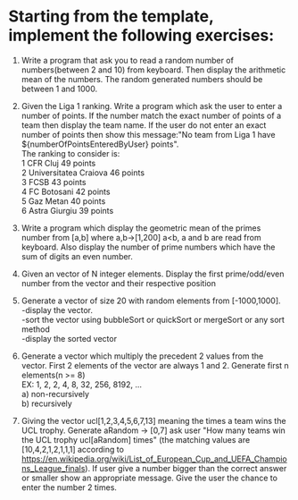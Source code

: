 # Starting from the template, implement the following exercises:

1) Write a program that ask you to read a random number of numbers(between 2 and 10) from keyboard. Then display the arithmetic mean of the numbers. 
The random generated numbers should be between 1 and 1000. 

2) Given the Liga 1 ranking. Write a program which ask the user to enter a number of points. If the number match the exact number of points of a team then display the team name.
If the user do not enter an exact number of points then show this message:"No team from Liga 1 have ${numberOfPointsEnteredByUser} points".
<br>The ranking to consider is:<br>
1 CFR Cluj 49 points<br>
2 Universitatea Craiova 46 points<br>
3 FCSB 43 points<br>
4 FC Botosani 42 points<br>
5 Gaz Metan 40 points<br>
6 Astra Giurgiu 39 points<br>

3) Write a program which display the geometric mean of the primes number from [a,b] where a,b->[1,200] a<b, a and b are read from keyboard.
Also display the number of prime numbers which have the sum of digits an even number.

4) Given an vector of N integer elements. Display the first prime/odd/even number from the vector and their respective position

5) Generate a vector of size 20 with random elements from [-1000,1000].
	<br>-display the vector.
	<br>-sort the vector using bubbleSort or quickSort or mergeSort or any sort method
	<br>-display the sorted vector

6) Generate a vector which multiply the precedent 2 values from the vector. First 2 elements of the vector are always 1 and 2. Generate first n elements(n >= 8)
<br> EX: 1, 2, 2, 4, 8, 32, 256, 8192, ...
	<br>a) non-recursively 
	<br>b) recursively

7) Giving the vector ucl[1,2,3,4,5,6,7,13] meaning the times a team wins the UCL trophy.
Generate aRandom -> [0,7] ask user "How many teams win the UCL trophy ucl[aRandom] times"
(the matching values are [10,4,2,1,2,1,1,1] according to https://en.wikipedia.org/wiki/List_of_European_Cup_and_UEFA_Champions_League_finals).
If user give a number bigger than the correct answer or smaller show an appropriate message. Give the user the chance to enter the number 2 times.   
